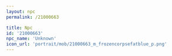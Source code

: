 ```yaml
---
layout: npc
permalink: /21000663

title: Npc
id: '21000663'
npc_name: 'Unknown'
icon_url: 'portrait/mob/21000663_m_frozencorpsefatblue_p.png'
---
```

